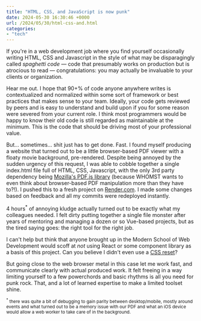 ```yaml
---
title: "HTML, CSS, and JavaScript is now punk"
date: 2024-05-30 16:30:46 +0000
url: /2024/05/30/html-css-and.html
categories:
- "tech"
---
```

If you're in a web development job where you find yourself occasionally writing HTML, CSS and Javascript in the style of what may be disparagingly called *spaghetti code* — code that presumably works on production but is atrocious to read — congratulations: you may actually be invaluable to your clients or organization.

Hear me out. I hope that 90+% of code anyone anywhere writes is contextualized and normalized within some sort of framework or best practices that makes sense to your team. Ideally, your code gets reviewed by peers and is easy to understand and build upon if you for some reason were severed from your current role. I think most programmers would be happy to know their old code is still regarded as maintainable at the minimum. This is the code that should be driving most of your professional value.

But… sometimes… shit just has to get done. Fast. I found myself producing a website that turned out to be a little browser-based PDF viewer with a floaty movie background, pre-rendered. Despite being annoyed by the sudden urgency of this request, I was able to cobble together a single index.html file full of HTML, CSS, Javascript, with the only 3rd party dependency being [Mozilla's PDF.js library](https://mozilla.github.io/pdf.js/) (because WHOMST wants to even think about browser-based PDF manipulation more than they have to?!). I pushed this to a fresh project on [Render.com](http://render.com). I made some changes based on feedback and all my commits were redeployed instantly. 

4 hours<sup>*</sup> of annoying kludge actually turned out to be exactly what my colleagues needed. I felt dirty putting together a single file monster after years of mentoring and managing a dozen or so Vue-based projects, but as the tired saying goes: the right tool for the right job. 

I can't help but think that anyone brought up in the Modern School of Web Development would scoff at _not_ using React or some component library as a basis of this project. Can you believe I didn't even use a [CSS reset](https://cssdeck.com/blog/what-is-a-css-reset/)? 

But going close to the web browser metal in this case let me work fast, and communicate clearly with actual produced work. It felt freeing in a way limiting yourself to a few powerchords and basic rhythms is all you need for punk rock. That, and a lot of learned expertise to make a limited toolset shine.

<small><sup>*</sup> there was quite a bit of debugging to gain parity between desktop/mobile, mostly around events and what turned out to be a memory issue with our PDF and what an iOS device would allow a web worker to take care of in the background.</small>